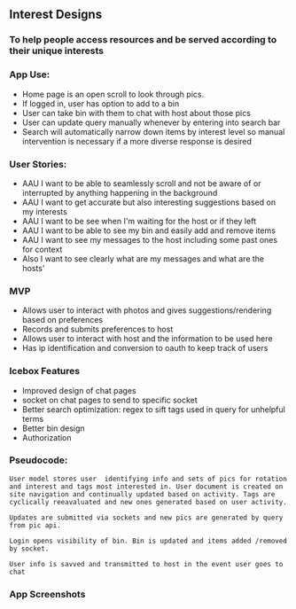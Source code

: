 ## Interest Designs

### To help people access resources and be served according to their unique interests

### App Use: 
- Home page is an open scroll to look through pics.
- If logged in, user has option to add to a bin
- User can take bin with them to chat with host about those pics
- User can update query manually whenever by entering into search bar
- Search will automatically narrow down items by interest level so manual intervention is necessary if a more diverse response is desired

### User Stories: 
- AAU I want to be able to seamlessly scroll and not be aware of or interrupted by anything happening in the background
- AAU I want to get accurate but also interesting suggestions based on my interests
- AAU I want to be see when I'm waiting for the host or if they left
- AAU I want to be able to see my bin and easily add and remove items
- AAU I want to see my messages to the host including some past ones for context
- Also I want to see clearly what are my messages and what are the hosts'

### MVP
- Allows user to interact with photos and gives suggestions/rendering based on preferences
- Records and submits preferences to host
- Allows user to interact with host and the information to be used here
- Has ip identification and conversion to oauth to keep track of users

### Icebox Features
- Improved design of chat pages
- socket on chat pages to send to specific socket
- Better search optimization: regex to sift tags used in query for unhelpful terms
- Better bin design
- Authorization

### Pseudocode:
```
User model stores user  identifying info and sets of pics for rotation and interest and tags most interested in. User document is created on site navigation and continually updated based on activity. Tags are cyclically reeavaluated and new ones generated based on user activity.

Updates are submitted via sockets and new pics are generated by query from pic api. 

Login opens visibility of bin. Bin is updated and items added /removed by socket.

User info is savved and transmitted to host in the event user goes to chat
```
### App Screenshots





